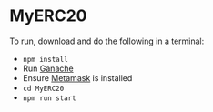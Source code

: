 # MyERC20

To run, download and do the following in a terminal:

* `npm install`
* Run [Ganache](https://www.trufflesuite.com/ganache)
* Ensure [Metamask](https://metamask.io/) is installed
* `cd MyERC20`
* `npm run start`
